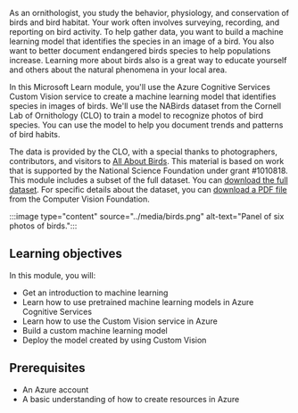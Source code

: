 As an ornithologist, you study the behavior, physiology, and conservation of birds and bird habitat. Your work often involves surveying, recording, and reporting on bird activity. To help gather data, you want to build a machine learning model that identifies the species in an image of a bird. You also want to better document endangered birds species to help populations increase. Learning more about birds also is a great way to educate yourself and others about the natural phenomena in your local area.

In this Microsoft Learn module, you'll use the Azure Cognitive Services Custom Vision service to create a machine learning model that identifies species in images of birds. We'll use the NABirds dataset from the Cornell Lab of Ornithology (CLO) to train a model to recognize photos of bird species. You can use the model to help you document trends and patterns of bird habits.

The data is provided by the CLO, with a special thanks to photographers, contributors, and visitors to [All About Birds](https://www.allaboutbirds.org/news/?azure-portal=true). This material is based on work that is supported by the National Science Foundation under grant #1010818. This module includes a subset of the full dataset. You can [download the full dataset](https://dl.allaboutbirds.org/nabirds?azure-portal=true). For specific details about the dataset, you can [download a PDF file](https://www.cv-foundation.org/openaccess/content_cvpr_2015/papers/Horn_Building_a_Bird_2015_CVPR_paper.pdf?azure-portal=true) from the Computer Vision Foundation.

:::image type="content" source="../media/birds.png" alt-text="Panel of six photos of birds.":::

## Learning objectives

In this module, you will:

- Get an introduction to machine learning
- Learn how to use pretrained machine learning models in Azure Cognitive Services
- Learn how to use the Custom Vision service in Azure
- Build a custom machine learning model
- Deploy the model created by using Custom Vision

## Prerequisites

- An Azure account
- A basic understanding of how to create resources in Azure
